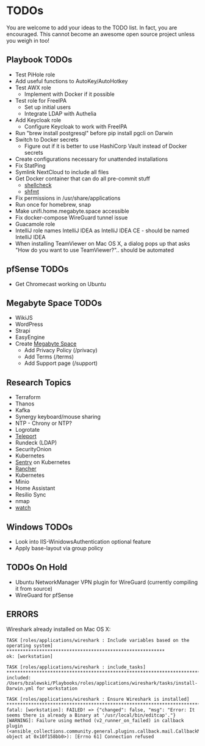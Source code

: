 # TODOs

You are welcome to add your ideas to the TODO list. In fact, you are encouraged. This cannot become an awesome open source project unless you weigh in too!

## Playbook TODOs

- Test PiHole role
- Add useful functions to AutoKey/AutoHotkey
- Test AWX role
  - Implement with Docker if it possible
- Test role for FreeIPA
  - Set up initial users
  - Integrate LDAP with Authelia
- Add Keycloak role
  - Configure Keycloak to work with FreeIPA
- Run "brew install postgresql" before pip install pgcli on Darwin
- Switch to Docker secrets
  - Figure out if it is better to use HashiCorp Vault instead of Docker secrets
- Create configurations necessary for unattended installations
- Fix StatPing
- Symlink NextCloud to include all files
- Get Docker container that can do all pre-commit stuff
  - [shellcheck](https://github.com/koalaman/shellcheck)
  - [shfmt](https://github.com/mvdan/sh)
- Fix permissions in /usr/share/applications
- Run once for homebrew, snap
- Make unifi.home.megabyte.space accessible
- Fix docker-compose WireGuard tunnel issue
- Guacamole role
- IntelliJ role names IntelliJ IDEA as IntelliJ IDEA CE - should be named IntelliJ IDEA
- When installing TeamViewer on Mac OS X, a dialog pops up that asks "How do you want to use TeamViewer?".. should be automated

## pfSense TODOs

- Get Chromecast working on Ubuntu

## Megabyte Space TODOs

- WikiJS
- WordPress
- Strapi
- EasyEngine
- Create [Megabyte Space](https://megabyte.space)
  - Add Privacy Policy (/privacy)
  - Add Terms (/terms)
  - Add Support page (/support)

## Research Topics

- Terraform
- Thanos
- Kafka
- Synergy keyboard/mouse sharing
- NTP - Chrony or NTP?
- Logrotate
- [Teleport](https://github.com/gravitational/teleport)
- Rundeck (LDAP)
- SecurityOnion
- Kubernetes
- [Sentry](https://sentry.io/welcome/) on Kubernetes
- [Rancher](https://rancher.com/)
- Kubernetes
- Minio
- Home Assistant
- Resilio Sync
- nmap
- [watch](https://osxdaily.com/2010/08/22/install-watch-command-on-os-x/)

## Windows TODOs

- Look into IIS-WinidowsAuthentication optional feature
- Apply base-layout via group policy

## TODOs On Hold

- Ubuntu NetworkManager VPN plugin for WireGuard (currently compiling it from source)
- WireGuard for pfSense

## ERRORS

Wireshark already installed on Mac OS X:

```
TASK [roles/applications/wireshark : Include variables based on the operating system] **********************************************************
ok: [workstation]

TASK [roles/applications/wireshark : include_tasks] ********************************************************************************************
included: /Users/bzalewski/Playbooks/roles/applications/wireshark/tasks/install-Darwin.yml for workstation

TASK [roles/applications/wireshark : Ensure Wireshark is installed] ****************************************************************************
fatal: [workstation]: FAILED! => {"changed": false, "msg": "Error: It seems there is already a Binary at '/usr/local/bin/editcap'."}
[WARNING]: Failure using method (v2_runner_on_failed) in callback plugin
(<ansible_collections.community.general.plugins.callback.mail.CallbackModule object at 0x10f158bb0>): [Errno 61] Connection refused
```
